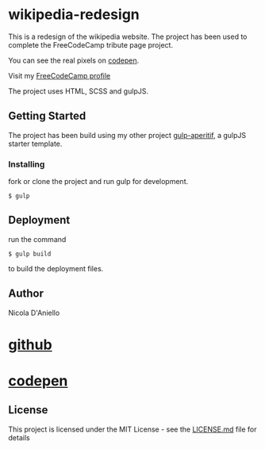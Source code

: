 # wikipedia-redesign

This is a redesign of the wikipedia website. The project has been used to complete the FreeCodeCamp tribute page project.

You can see the real pixels on [codepen](https://codepen.io/mmode/pen/zJjBdQ).

Visit my [FreeCodeCamp profile](https://www.freecodecamp.org/mmode)

The project uses HTML, SCSS and gulpJS.


## Getting Started

The project has been build using my other project [gulp-aperitif](https://github.com/mmode/gulp-aperitif), a gulpJS starter template.


### Installing

fork or clone the project and run gulp for development.

```
$ gulp
```

## Deployment

run the command

```
$ gulp build
```

to build the deployment files.

## Author

Nicola D'Aniello

# [github](https://github.com/mmode)
# [codepen](https://codepen.io/mmode)

## License

This project is licensed under the MIT License - see the [LICENSE.md](LICENSE.md) file for details
